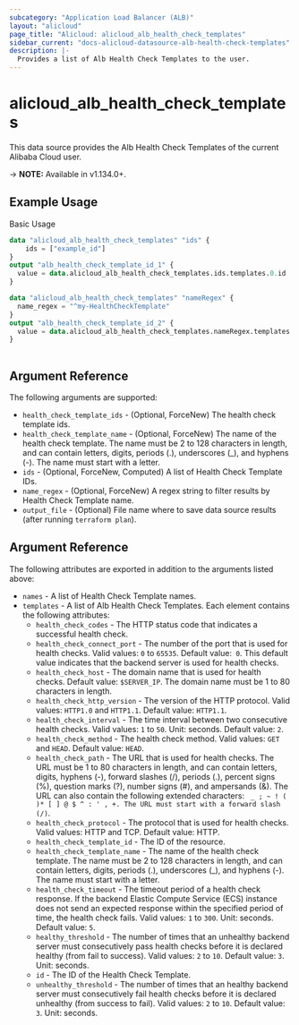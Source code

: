 ```yaml
---
subcategory: "Application Load Balancer (ALB)"
layout: "alicloud"
page_title: "Alicloud: alicloud_alb_health_check_templates"
sidebar_current: "docs-alicloud-datasource-alb-health-check-templates"
description: |-
  Provides a list of Alb Health Check Templates to the user.
---
```


# alicloud\_alb\_health\_check\_templates

This data source provides the Alb Health Check Templates of the current Alibaba Cloud user.

-> **NOTE:** Available in v1.134.0+.

## Example Usage

Basic Usage

```terraform
data "alicloud_alb_health_check_templates" "ids" {
	ids = ["example_id"]
}
output "alb_health_check_template_id_1" {
  value = data.alicloud_alb_health_check_templates.ids.templates.0.id
}

data "alicloud_alb_health_check_templates" "nameRegex" {
  name_regex = "^my-HealthCheckTemplate"
}
output "alb_health_check_template_id_2" {
  value = data.alicloud_alb_health_check_templates.nameRegex.templates.0.id
}
            
```

## Argument Reference

The following arguments are supported:

* `health_check_template_ids` - (Optional, ForceNew) The health check template ids.
* `health_check_template_name` - (Optional, ForceNew) The name of the health check template.  The name must be 2 to 128 characters in length, and can contain letters, digits, periods (.), underscores (_), and hyphens (-). The name must start with a letter. 
* `ids` - (Optional, ForceNew, Computed)  A list of Health Check Template IDs.
* `name_regex` - (Optional, ForceNew) A regex string to filter results by Health Check Template name.
* `output_file` - (Optional) File name where to save data source results (after running `terraform plan`).

## Argument Reference

The following attributes are exported in addition to the arguments listed above:

* `names` - A list of Health Check Template names.
* `templates` - A list of Alb Health Check Templates. Each element contains the following attributes:
	* `health_check_codes` - The HTTP status code that indicates a successful health check.
	* `health_check_connect_port` - The number of the port that is used for health checks.  Valid values: `0` to `65535`.  Default value:` 0`. This default value indicates that the backend server is used for health checks.
	* `health_check_host` - The domain name that is used for health checks. Default value:  `$SERVER_IP`. The domain name must be 1 to 80 characters in length. 
	* `health_check_http_version` - The version of the HTTP protocol.  Valid values: `HTTP1.0` and `HTTP1.1`.  Default value: `HTTP1.1`.
	* `health_check_interval` - The time interval between two consecutive health checks.  Valid values: `1` to `50`. Unit: seconds.  Default value: `2`.
	* `health_check_method` - The health check method.  Valid values: `GET` and `HEAD`.  Default value: `HEAD`.
	* `health_check_path` - The URL that is used for health checks.  The URL must be 1 to 80 characters in length, and can contain letters, digits, hyphens (-), forward slashes (/), periods (.), percent signs (%), question marks (?), number signs (#), and ampersands (&). The URL can also contain the following extended characters: ` _ ; ~ ! ( )* [ ] @ $ ^ : ' , +. The URL must start with a forward slash (/)`.
	* `health_check_protocol` - The protocol that is used for health checks.  Valid values: HTTP and TCP.  Default value: HTTP.
	* `health_check_template_id` - The ID of the resource.
	* `health_check_template_name` - The name of the health check template.  The name must be 2 to 128 characters in length, and can contain letters, digits, periods (.), underscores (_), and hyphens (-). The name must start with a letter.
	* `health_check_timeout` - The timeout period of a health check response. If the backend Elastic Compute Service (ECS) instance does not send an expected response within the specified period of time, the health check fails.  Valid values: `1` to `300`. Unit: seconds.  Default value: `5`.
	* `healthy_threshold` - The number of times that an unhealthy backend server must consecutively pass health checks before it is declared healthy (from fail to success). Valid values: `2` to `10`.  Default value: `3`. Unit: seconds.
	* `id` - The ID of the Health Check Template.
	* `unhealthy_threshold` - The number of times that an healthy backend server must consecutively fail health checks before it is declared unhealthy (from success to fail). Valid values: `2` to `10`.  Default value: `3`. Unit: seconds.